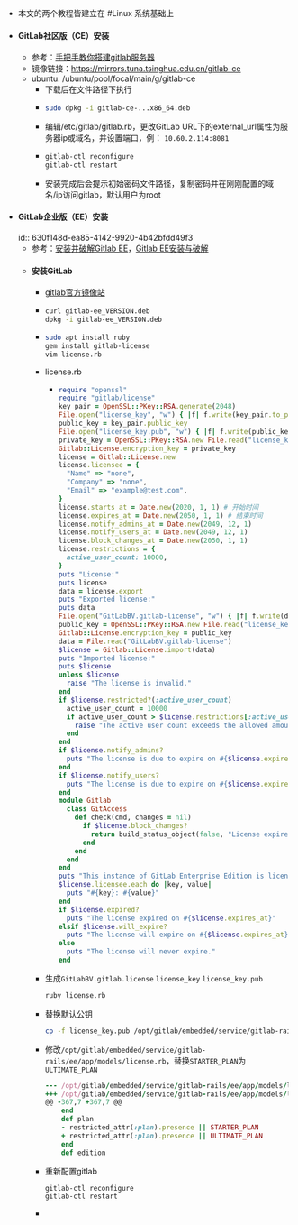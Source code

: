 - 本文的两个教程皆建立在 #Linux 系统基础上
- #### GitLab社区版（CE）安装
	- 参考：[手把手教你搭建gitlab服务器](https://zhuanlan.zhihu.com/p/62042884)
	- 镜像链接：https://mirrors.tuna.tsinghua.edu.cn/gitlab-ce
	- ubuntu: /ubuntu/pool/focal/main/g/gitlab-ce
		- 下载后在文件路径下执行
		- ```bash
		  sudo dpkg -i gitlab-ce-...x86_64.deb
		  ```
		- 编辑/etc/gitlab/gitlab.rb，更改GitLab URL下的external_url属性为服务器ip或域名，并设置端口，例：
		  `10.60.2.114:8081`
		- ```bash
		  gitlab-ctl reconfigure
		  gitlab-ctl restart
		  ```
		- 安装完成后会提示初始密码文件路径，复制密码并在刚刚配置的域名/ip访问gitlab，默认用户为root
- #### GitLab企业版（EE）安装
  id:: 630f148d-ea85-4142-9920-4b42bfdd49f3
	- 参考：[安装并破解Gitlab EE](https://blog.17lai.site/posts/29a820b3)，[Gitlab EE安装与破解](https://conf.top/post/506)
	- #### 安装GitLab
		- [gitlab官方镜像站](https://packages.gitlab.com/gitlab/gitlab-ee)
		- ```bash
		  curl gitlab-ee_VERSION.deb
		  dpkg -i gitlab-ee_VERSION.deb
		  ```
		- ```bash
		  sudo apt install ruby
		  gem install gitlab-license
		  vim license.rb
		  ```
		- license.rb
			- ```ruby
			  require "openssl"
			  require "gitlab/license"
			  key_pair = OpenSSL::PKey::RSA.generate(2048)
			  File.open("license_key", "w") { |f| f.write(key_pair.to_pem) }
			  public_key = key_pair.public_key
			  File.open("license_key.pub", "w") { |f| f.write(public_key.to_pem) }
			  private_key = OpenSSL::PKey::RSA.new File.read("license_key")
			  Gitlab::License.encryption_key = private_key
			  license = Gitlab::License.new
			  license.licensee = {
			    "Name" => "none",
			    "Company" => "none",
			    "Email" => "example@test.com",
			  }
			  license.starts_at = Date.new(2020, 1, 1) # 开始时间
			  license.expires_at = Date.new(2050, 1, 1) # 结束时间
			  license.notify_admins_at = Date.new(2049, 12, 1)
			  license.notify_users_at = Date.new(2049, 12, 1)
			  license.block_changes_at = Date.new(2050, 1, 1)
			  license.restrictions = {
			    active_user_count: 10000,
			  }
			  puts "License:"
			  puts license
			  data = license.export
			  puts "Exported license:"
			  puts data
			  File.open("GitLabBV.gitlab-license", "w") { |f| f.write(data) }
			  public_key = OpenSSL::PKey::RSA.new File.read("license_key.pub")
			  Gitlab::License.encryption_key = public_key
			  data = File.read("GitLabBV.gitlab-license")
			  $license = Gitlab::License.import(data)
			  puts "Imported license:"
			  puts $license
			  unless $license
			    raise "The license is invalid."
			  end
			  if $license.restricted?(:active_user_count)
			    active_user_count = 10000
			    if active_user_count > $license.restrictions[:active_user_count]
			      raise "The active user count exceeds the allowed amount!"
			    end
			  end
			  if $license.notify_admins?
			    puts "The license is due to expire on #{$license.expires_at}."
			  end
			  if $license.notify_users?
			    puts "The license is due to expire on #{$license.expires_at}."
			  end
			  module Gitlab
			    class GitAccess
			      def check(cmd, changes = nil)
			        if $license.block_changes?
			          return build_status_object(false, "License expired")
			        end
			      end
			    end
			  end
			  puts "This instance of GitLab Enterprise Edition is licensed to:"
			  $license.licensee.each do |key, value|
			    puts "#{key}: #{value}"
			  end
			  if $license.expired?
			    puts "The license expired on #{$license.expires_at}"
			  elsif $license.will_expire?
			    puts "The license will expire on #{$license.expires_at}"
			  else
			    puts "The license will never expire."
			  end
			  ```
		- 生成`GitLabBV.gitlab.license` `license_key` `license_key.pub`
		  ```bash
		  ruby license.rb
		  ```
		- 替换默认公钥
		  ```bash
		  cp -f license_key.pub /opt/gitlab/embedded/service/gitlab-rails/.license_encryption_key.pub
		  ```
		- 修改`/opt/gitlab/embedded/service/gitlab-rails/ee/app/models/license.rb`，替换`STARTER_PLAN`为`ULTIMATE_PLAN`
		  ```ruby
		  --- /opt/gitlab/embedded/service/gitlab-rails/ee/app/models/license.rb
		  +++ /opt/gitlab/embedded/service/gitlab-rails/ee/app/models/license.rb
		  @@ -367,7 +367,7 @@
		      end
		      def plan
		      - restricted_attr(:plan).presence || STARTER_PLAN
		      + restricted_attr(:plan).presence || ULTIMATE_PLAN
		      end
		      def edition
		  ```
		- 重新配置gitlab
		  ```bash
		  gitlab-ctl reconfigure
		  gitlab-ctl restart
		  ```
		-